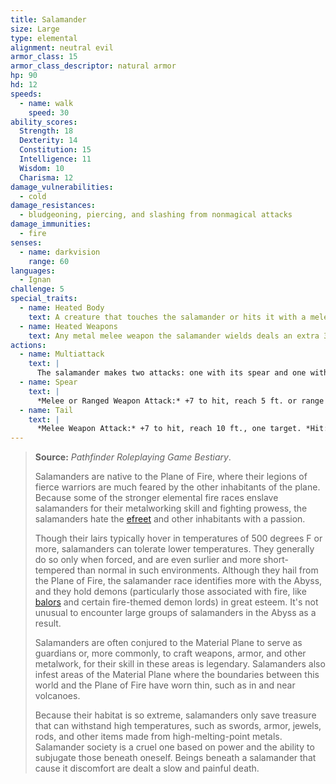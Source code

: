 ```yaml
---
title: Salamander
size: Large
type: elemental
alignment: neutral evil
armor_class: 15
armor_class_descriptor: natural armor
hp: 90
hd: 12
speeds:
  - name: walk
    speed: 30
ability_scores:
  Strength: 18
  Dexterity: 14
  Constitution: 15
  Intelligence: 11
  Wisdom: 10
  Charisma: 12
damage_vulnerabilities:
  - cold
damage_resistances:
  - bludgeoning, piercing, and slashing from nonmagical attacks
damage_immunities:
  - fire
senses:
  - name: darkvision
    range: 60
languages:
  - Ignan
challenge: 5
special_traits:
  - name: Heated Body
    text: A creature that touches the salamander or hits it with a melee attack while within 5 feet of it takes 7 (2d6) fire damage.
  - name: Heated Weapons
    text: Any metal melee weapon the salamander wields deals an extra 3 (1d6) fire damage on a hit (included in the attack).
actions:
  - name: Multiattack
    text: |
      The salamander makes two attacks: one with its spear and one with its tail.
  - name: Spear
    text: |
      *Melee or Ranged Weapon Attack:* +7 to hit, reach 5 ft. or range 20 ft./60 ft., one target. *Hit:* 11 (2d6 + 4) piercing damage, or 13 (2d8 + 4) piercing damage if used with two hands to make a melee attack, plus 3 (1d6) fire damage.
  - name: Tail
    text: |
      *Melee Weapon Attack:* +7 to hit, reach 10 ft., one target. *Hit:* 11 (2d6 + 4) bludgeoning damage plus 7 (2d6) fire damage, and the target is grappled (escape DC 14). Until this grapple ends, the target is restrained, the salamander can automatically hit the target with its tail, and the salamander can't make tail attacks against other targets.
---
```


> **Source:** *Pathfinder Roleplaying Game Bestiary*.
>
> Salamanders are native to the Plane of Fire, where their legions of fierce warriors are much feared by the other inhabitants of the plane. Because some of the stronger elemental fire races enslave salamanders for their metalworking skill and fighting prowess, the salamanders hate the [efreet](/monsters/genie-efreeti/) and other inhabitants with a passion.
>
> Though their lairs typically hover in temperatures of 500 degrees F or more, salamanders can tolerate lower temperatures. They generally do so only when forced, and are even surlier and more short-tempered than normal in such environments. Although they hail from the Plane of Fire, the salamander race identifies more with the Abyss, and they hold demons (particularly those associated with fire, like [balors](/monsters/demon-balor/) and certain fire-themed demon lords) in great esteem. It's not unusual to encounter large groups of salamanders in the Abyss as a result.
>
> Salamanders are often conjured to the Material Plane to serve as guardians or, more commonly, to craft weapons, armor, and other metalwork, for their skill in these areas is legendary. Salamanders also infest areas of the Material Plane where the boundaries between this world and the Plane of Fire have worn thin, such as in and near volcanoes.
>
> Because their habitat is so extreme, salamanders only save treasure that can withstand high temperatures, such as swords, armor, jewels, rods, and other items made from high-melting-point metals. Salamander society is a cruel one based on power and the ability to subjugate those beneath oneself. Beings beneath a salamander that cause it discomfort are dealt a slow and painful death.
